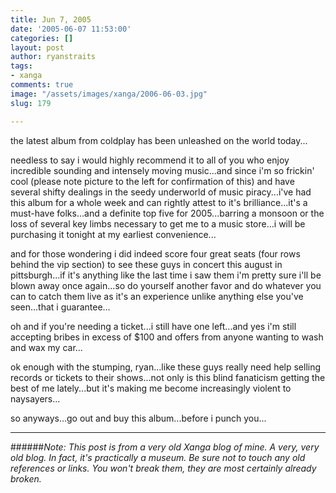 ```yaml
---
title: Jun 7, 2005
date: '2005-06-07 11:53:00'
categories: []
layout: post
author: ryanstraits
tags:
- xanga
comments: true
image: "/assets/images/xanga/2006-06-03.jpg"
slug: 179

---
```

the latest album from coldplay has been unleashed on the world today...

<!-- break -->

needless to say i would highly recommend it to all of you who enjoy incredible sounding and intensely moving music...and since i'm so frickin' cool (please note picture to the left for confirmation of this) and have several shifty dealings in the seedy underworld of music piracy...i've had this album for a whole week and can rightly attest to it's brilliance...it's a must-have folks...and a definite top five for 2005...barring a monsoon or the loss of several key limbs necessary to get me to a music store...i will be purchasing it tonight at my earliest convenience...

and for those wondering i did indeed score four great seats (four rows behind the vip section) to see these guys in concert this august in pittsburgh...if it's anything like the last time i saw them i'm pretty sure i'll be blown away once again...so do yourself another favor and do whatever you can to catch them live as it's an experience unlike anything else you've seen...that i guarantee...

oh and if you're needing a ticket...i still have one left...and yes i'm still accepting bribes in excess of $100 and offers from anyone wanting to wash and wax my car...

ok enough with the stumping, ryan...like these guys really need help selling records or tickets to their shows...not only is this blind fanaticism getting the best of me lately...but it's making me become increasingly violent to naysayers...

so anyways...go out and buy this album...before i punch you...

---

######*Note: This post is from a very old Xanga blog of mine. A very, very old blog. In fact, it's practically a museum. Be sure not to touch any old references or links. You won't break them, they are most certainly already broken.*